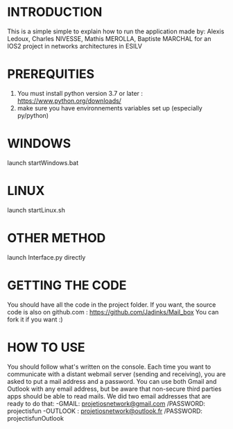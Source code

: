 # INTRODUCTION
This is a simple simple to explain how to run the application made by:
Alexis Ledoux, Charles NIVESSE, Mathis MEROLLA, Baptiste MARCHAL for an IOS2 project
in networks architectures in ESILV 
# PREREQUITIES
1. You must install python version 3.7 or later : https://www.python.org/downloads/
2. make sure you have environnements variables set up (especially py/python)
# WINDOWS
launch startWindows.bat
# LINUX
launch startLinux.sh
# OTHER METHOD
launch Interface.py directly
# GETTING THE CODE
You should have all the code in the project folder. If you want, the source code is also
on github.com : https://github.com/Jadinks/Mail_box
You can fork it if you want :)
# HOW TO USE
You should follow what's written on the console.
Each time you want to communicate with a distant webmail server (sending and receiving),
you are asked to put a mail address and a password. You can use both Gmail and Outlook with
any email address, but be aware that non-secure third parties apps should be able to read
mails. We did two email addresses that are ready to do that:
-GMAIL: projetiosnetwork@gmail.com /PASSWORD: projectisfun
-OUTLOOK : projetiosnetwork@outlook.fr /PASSWORD: projectisfunOutlook

